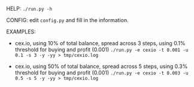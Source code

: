 
HELP:
`./run.py -h`

CONFIG:
edit `config.py` and fill in the information.

EXAMPLES:
 - cex.io, using 10% of total balance, spread across 3 steps, using 0.1% threshold for buying and profit (0.001)
`./run.py -e cexio -t 0.001 -u 0.1 -s 3 -y -yy > tmp/cexio.log`

 - cex.io, using 50% of total balance, spread across 5 steps, using 0.3% threshold for buying and profit (0.001)
`./run.py -e cexio -t 0.003 -u 0.5 -s 5 -y -yy > tmp/cexio.log`
